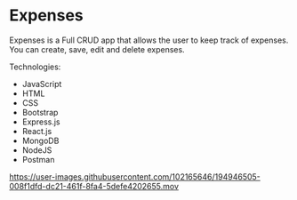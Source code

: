 <h1> Expenses </h1>
<p> Expenses is a Full CRUD app that allows the user to keep track of expenses. You can create, save, edit and delete expenses. </p>
Technologies:
<ul>
  <li>JavaScript</li>
  <li>HTML</li>
  <li>CSS</li>
  <li>Bootstrap</li>
  <li>Express.js</li>
  <li>React.js</li>
  <li>MongoDB </li>
  <li>NodeJS </li>
  <li>Postman</li>
</ul>

https://user-images.githubusercontent.com/102165646/194946505-008f1dfd-dc21-461f-8fa4-5defe4202655.mov
